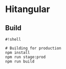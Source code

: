 # Hitangular

## Build

```
#!shell

# Building for production
npm install 
npm run stage:prod
npm run build
```
